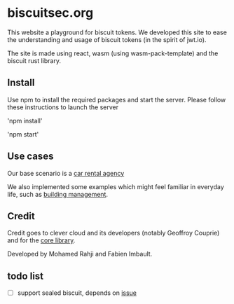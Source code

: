 # biscuitsec.org
This website a playground for biscuit tokens. We developed this site to ease the understanding and usage of biscuit tokens (in the spirit of jwt.io).

The site is made using react, wasm (using wasm-pack-template) and the biscuit rust library.

## Install

Use npm to install the required packages and start the server. Please follow these instructions to launch the server

'npm install'

'npm start'

## Use cases
Our base scenario is a [car rental agency](./examples/car_rental_agency.md)

We also implemented some examples which might feel familiar in everyday life, such as [building management](https://github.com/acertio/ex_biscuit_xstate).

## Credit

Credit goes to clever cloud and its developers (notably Geoffroy Couprie) and for the [core library](https://github.com/CleverCloud/biscuit).

Developed by Mohamed Rahji and Fabien Imbault.


## todo list
- [ ] support sealed biscuit, depends on [issue](https://github.com/CleverCloud/biscuit-rust/issues/12)

